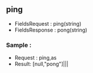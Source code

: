 
## ping
- FieldsRequest : ping(string)
- FieldsResponse : pong(string)

### Sample : 
- Request : ping,as
- Result: [null,"pong"]|||